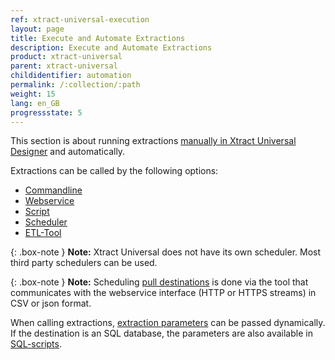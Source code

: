 ```yaml
---
ref: xtract-universal-execution
layout: page
title: Execute and Automate Extractions
description: Execute and Automate Extractions
product: xtract-universal
parent: xtract-universal
childidentifier: automation
permalink: /:collection/:path
weight: 15
lang: en_GB
progressstate: 5
---
```


This section is about running extractions [manually in Xtract Universal Designer](./getting-started/run-an-extraction) and automatically.

Extractions can be called by the following options:

- [Commandline](./automation/call-via-commandline)
- [Webservice](./automation/call-via-webservice)
- [Script](./automation/call-via-script)
- [Scheduler](./automation/call-via-scheduler)
- [ETL-Tool](./automation/call-via-etl)

{: .box-note }
**Note:** Xtract Universal does not have its own scheduler. Most third party schedulers can be used. 


{: .box-note }
**Note:** Scheduling [pull destinations](./destinations#pull-and-push-destinations) is done via the tool that communicates with the webservice interface (HTTP or HTTPS streams) in CSV or json format.

When calling extractions, [extraction parameters](./automation/extraction-parameters) can be passed dynamically.
If the destination is an SQL database, the parameters are also available in [SQL-scripts](./automation/xu-parameter-sql). 

